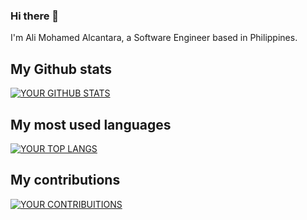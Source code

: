 ### Hi there 👋

<!--
**HutaoMain/HutaoMain** is a ✨ _special_ ✨ repository because its `README.md` (this file) appears on your GitHub profile.

Here are some ideas to get you started:

- 🔭 I’m currently working on ...
- 🌱 I’m currently learning ...
- 👯 I’m looking to collaborate on ...
- 🤔 I’m looking for help with ...
- 💬 Ask me about ...
- 📫 How to reach me: ...
- 😄 Pronouns: ...
- ⚡ Fun fact: ...
-->

I'm Ali Mohamed Alcantara, a Software Engineer based in Philippines. 

## My Github stats

[![YOUR GITHUB STATS](https://github-readme-stats.vercel.app/api?username=HutaoMain&show_icons=true)](https://github.com/HutaoMain)

## My most used languages

[![YOUR TOP LANGS](https://github-readme-stats.vercel.app/api/top-langs/?username=HutaoMain&layout=compact)](https://github.com/HutaoMain)

## My contributions

[![YOUR CONTRIBUITIONS](https://github-readme-streak-stats.herokuapp.com/?user=HutaoMain)](https://github.com/HutaoMain)

<!--
## My repositories

- [REPOSITORY 1](https://github.com/YOUR_GITHUB_USERNAME/REPOSITORY_1)
- [REPOSITORY 2](https://github.com/YOUR_GITHUB_USERNAME/REPOSITORY_2)
- [REPOSITORY 3](https://github.com/YOUR_GITHUB_USERNAME/REPOSITORY_3)

## Pull requests and commits

Here's a list of my recent pull requests and commits:

| Repository | Pull request/Commit | Description |
| --- | --- | --- |
| REPOSITORY 1 | [#123](https://github.com/YOUR_GITHUB_USERNAME/REPOSITORY_1/pull/123) | Added feature X |
| REPOSITORY 2 | [#456](https://github.com/YOUR_GITHUB_USERNAME/REPOSITORY_2/pull/456) | Fixed bug Y |
| REPOSITORY 3 | [abcdefg](https://github.com/YOUR_GITHUB_USERNAME/REPOSITORY_3/commit/abcdefg) | Refactored code |

Feel free to customize this README.md file to better fit your personal style and preferences. Good luck with your GitHub profile! 👍

-->


